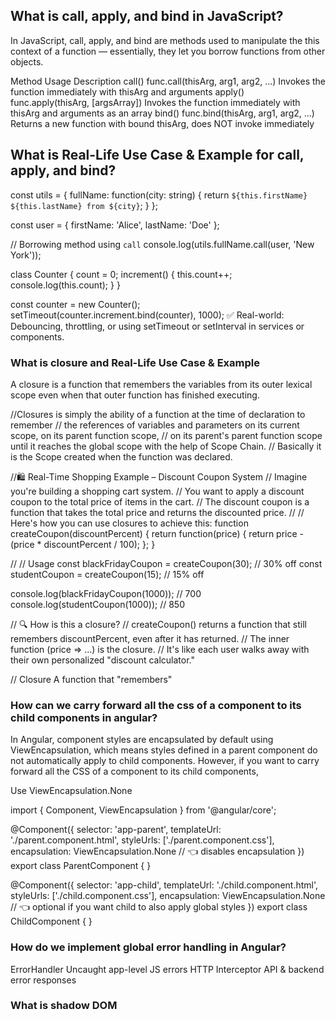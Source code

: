 ## What is call, apply, and bind in JavaScript?

In JavaScript, call, apply, and bind are methods used to manipulate the this context of a function — essentially, they let you borrow functions from other objects.

Method	Usage	Description
call()	func.call(thisArg, arg1, arg2, ...)	Invokes the function immediately with thisArg and arguments
apply()	func.apply(thisArg, [argsArray])	Invokes the function immediately with thisArg and arguments as an array
bind()	func.bind(thisArg, arg1, arg2, ...)	Returns a new function with bound thisArg, does NOT invoke immediately

## What is Real-Life Use Case & Example for call, apply, and bind?

const utils = {
  fullName: function(city: string) {
    return `${this.firstName} ${this.lastName} from ${city}`;
  }
};

const user = {
  firstName: 'Alice',
  lastName: 'Doe'
};

// Borrowing method using `call`
console.log(utils.fullName.call(user, 'New York'));


class Counter {
  count = 0;
  increment() {
    this.count++;
    console.log(this.count);
  }
}

const counter = new Counter();
setTimeout(counter.increment.bind(counter), 1000);
✅ Real-world: Debouncing, throttling, or using setTimeout or setInterval in services or components.



### What is closure  and Real-Life Use Case & Example

A closure is a function that remembers the variables from its outer lexical scope even when that outer function has finished executing.


//Closures is simply the ability of a function at the time of declaration to remember
//  the references of variables and parameters on its current scope, on its parent function scope,
//  on its parent's parent function scope until it reaches the global scope with the help of Scope Chain.
//  Basically it is the Scope created when the function was declared.


//🛍️ Real-Time Shopping Example – Discount Coupon System
// Imagine you're building a shopping cart system.
// You want to apply a discount coupon to the total price of items in the cart.
// The discount coupon is a function that takes the total price and returns the discounted price.
//
// Here's how you can use closures to achieve this:
function createCoupon(discountPercent) {
    return function(price) {
      return price - (price * discountPercent / 100);
    };
  }
  
//
// Usage
const blackFridayCoupon = createCoupon(30); // 30% off
const studentCoupon = createCoupon(15);     // 15% off

console.log(blackFridayCoupon(1000)); // 700
console.log(studentCoupon(1000));     // 850

// 🔍 How is this a closure?
// createCoupon() returns a function that still remembers discountPercent, even after it has returned.
// The inner function (price => ...) is the closure.
// It's like each user walks away with their own personalized "discount calculator."


// Closure	A function that "remembers"



### How can we carry forward all the css of a component to its child components in angular?

In Angular, component styles are encapsulated by default using ViewEncapsulation, which means styles defined in a parent component do not automatically apply to child components. However, if you want to carry forward all the CSS of a component to its child components, 


Use ViewEncapsulation.None

import { Component, ViewEncapsulation } from '@angular/core';

@Component({
  selector: 'app-parent',
  templateUrl: './parent.component.html',
  styleUrls: ['./parent.component.css'],
  encapsulation: ViewEncapsulation.None // 👈 disables encapsulation
})
export class ParentComponent { }

@Component({
  selector: 'app-child',
  templateUrl: './child.component.html',
  styleUrls: ['./child.component.css'],
  encapsulation: ViewEncapsulation.None // 👈 optional if you want child to also apply global styles
})
export class ChildComponent { }


### How do we implement global error handling in Angular?


ErrorHandler	Uncaught app-level JS errors
HTTP Interceptor	API & backend error responses


### What is shadow DOM





